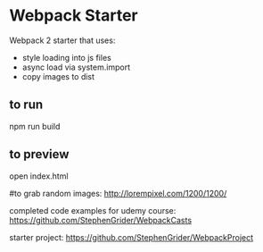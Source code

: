 # Webpack Starter

Webpack 2 starter that uses:
 
* style loading into js files
* async load via system.import
* copy images to dist


## to run
npm run build

## to preview
open index.html

#to grab random images:
http://lorempixel.com/1200/1200/

completed code examples for udemy course:
https://github.com/StephenGrider/WebpackCasts

starter project:
https://github.com/StephenGrider/WebpackProject